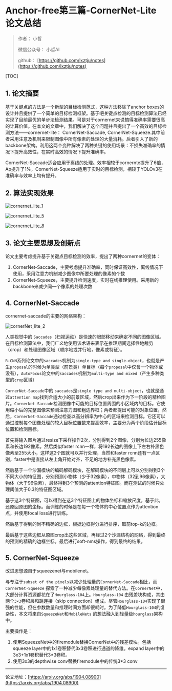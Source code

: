 # Anchor-free第三篇-CornerNet-Lite 论文总结

> 作者： 小哲
>
> 微信公众号： 小哲AI
>
> github： [https://github.com/lxztju/notes](https://github.com/lxztju/notes)



[TOC]




## 1. 论文摘要

基于关键点的方法是一个新型的目标检测范式，这种方法移除了anchor boxes的设计并且提供了一个简单的目标检测框架。基于吧关键点检测的目标检测算法已经实现了目前最优的单步法检测结果。可是对于cornernet来说搞得准确率需要很高的计算价值。在本文的文章中，我们解决了这个问题并且提出了一个高效的目标检测方法——cornernet-lite： CornerNet-Saccade, CornerNet-Squeeze.其中前者采用注意及机制来限制图像中所有像素的处理的大量消耗。后者引入了新的backbone架构。利用这两个变种解决了两种关键的使用场景：不损失准确率的情况下提升高效性，在实时高效的情况下提升准确率。

CornerNet-Saccade适合应用于离线的处理。效率相较于cornernte提升了6倍，Ap提升了1%，CornerNet-Squeeze适用于实时的目标检测，相较于YOLOv3在准确率与效率上均有提升。





## 2. 算法实现效果

![cornernet_lite_1](/home/luxiangzhe/git/notes/目标检测/images/cornernet_lite_1.png)

![cornernet_lite_5](/home/luxiangzhe/git/notes/目标检测/images/cornernet_lite_5.png)

![cornernet_lite_8](/home/luxiangzhe/git/notes/目标检测/images/cornernet_lite_8.png)






## 3. 论文主要思想及创新点

论文主要考虑提升基于关键点目标检测的效率，提出了两种cornernet的变体：

1. CornerNet-Saccade，主要考虑提升准确率，同时保证高效性，离线情况下使用，采用注意力机制减少图像中所要处理的像素的个数
2. CornerNet-Squeeze，主要提升检测速度，实时在线推理使用。采用新的backbone来减少同一个像素的处理次数



## 4. CornerNet-Saccade

cornernet-saccade的主要的网络架构：

![cornerNet_lite_2](/home/luxiangzhe/git/notes/目标检测/images/cornerNet_lite_2.png)

人类视觉中的 `Saccades`（扫视运动）是快速的眼部移动来确定不同的图像区域。在目标检测算法中，我们广义地使用该术语来表示在推理期间选择性地裁剪（crop）和处理图像区域（顺序地或并行地，像素或特征）。

`R-CNN`系列论文中的`saccades`机制为`single-type and single-object`，也就是产生`proposal`的时候为单类型（前景类）单目标（每个`proposal`中仅含一个物体或没有），`AutoFocus`论文中的`saccades`机制为`multi-type and mixed`（产生多种类型的`crop`区域）

`CornerNet-Saccade`中的 `saccades`是`single type and multi-object`，也就是通过`attention map`找到合适大小的前景区域，然后crop出来作为下一阶段的精检图片。`CornerNet-Saccade`检测图像中可能的目标位置周围的小区域内的目标。它使用缩小后的完整图像来预测注意力图和粗边界框；两者都提出可能的对象位置，然后，`CornerNet-Saccade`通过检查以高分辨率为中心的区域来检测目标。它还可以通过控制每个图像处理的较大目标位置数来提高效率，主要分为两个阶段估计目标位置和检测目标。

首先将输入图片通过resize下采样操作2次，分别得到2个图像，分别为长边255像素和长边192像素。然后类似faster rcnn一样，将192长边的图像上下左右补黑色像素至255大小，这样这2个图就可以并行处理，当然和faster rcnn还有一点区别，faster中是直接从左上角开始对齐，不足的地方补充黑色像素。

然后基于一个沙漏模块的编码解码模块，在解码模块的不同层上可以分别得到3个不同大小的特征图，分别预测小物体（少于32像素），中物体（32到96像素），大物体（大于96像素），最终得到3个预测的attention特征图。而在测试的时候只处理阈值大于0.3的特征图区域。

基于这3个特征图，可以得到在这3个特征图上的物体坐标和缩放尺度，基于此，还原回原图的坐标。而训练的时候是在每一个物体的中心位置点作为attention点，并使用focal loss进行训练。

然后基于得到的尚不精确的边框，根据边框得分进行排序，取前top-k的边框。

最后基于这些边框从原图crop出这些区域，再经过2个沙漏结构的网络，得到最终的预测的精确的边框坐标。最后进行soft-nms操作，得到最终的结果。



## 5. CornerNet-Squeeze

改进思想源自于squeezenet与mobilenet。

与专注于`subset of the pixels`以减少处理量的`CornerNet-Saccade`相比，而`CornerNet-Squeeze` 探索了一种减少每像素处理量的替代方法。在`CornerNet`中，大部分计算资源都花在了`Hourglass-104`上。`Hourglass-104` 由残差块构成，其由两个`3×3`卷积层和跳连接（skip connection）组成。尽管`Hourglass-104`实现了很强的性能，但在参数数量和推理时间方面却很耗时。为了降低`Hourglass-104`的复杂性，本文将来自`SqueezeNet`和`MobileNets` 的想法融入到轻量级`hourglass`架构中。

主要操作是：

1. 使用SqueezeNet中的firemodule替换CornerNet中的残差模块。包括squeeze layer中的1x1卷积替代3x3卷积进行通道的降维。expand layer中的3x3+1x1卷积替代3*3卷积。
2. 使用3x3的depthwise conv替换firemodule中的传统3*3 conv



---

论文地址：[https://arxiv.org/abs/1904.08900](https://arxiv.org/abs/1904.08900)